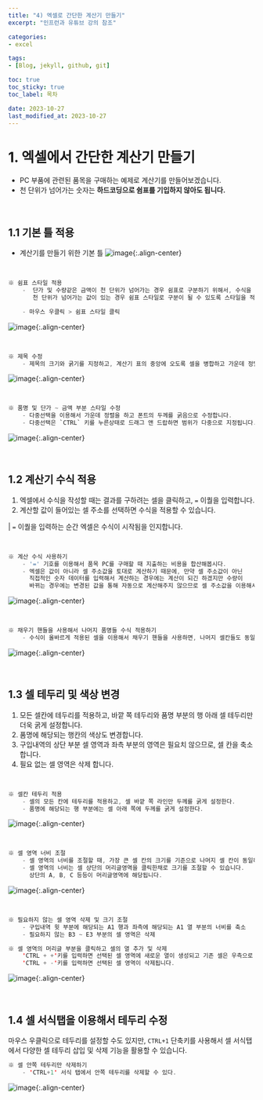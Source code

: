 ```yaml
---
title: "4) 엑셀로 간단한 계산기 만들기"
excerpt: "인프런과 유튜브 강의 참조"

categories: 
- excel

tags:
- [Blog, jekyll, github, git]

toc: true
toc_sticky: true
toc_label: 목차

date: 2023-10-27
last_modified_at: 2023-10-27
---
```


# 1. 엑셀에서 간단한 계산기 만들기
* PC 부품에 관련된 품목을 구매하는 예제로 계산기를 만들어보겠습니다.
* 천 단위가 넘어가는 숫자는 **하드코딩으로 쉼표를 기입하지 않아도 됩니다.**

<br>

## 1.1 기본 틀 적용
* 계산기를 만들기 위한 기본 틀
![image](https://github.com/studydong/studydong.github.io/assets/57532060/318cb04a-7e01-4abe-9ce6-821eee9c007b){:.align-center}

<br>

```java
※ 쉼표 스타일 적용 
    -  단가 및 수량같은 금액이 천 단위가 넘어가는 경우 쉼표로 구분하기 위해서, 수식을 적용할 셀 범위를 지정해주고
       천 단위가 넘어가는 값이 있는 경우 쉼표 스타일로 구분이 될 수 있도록 스타일을 적용할 수 있습니다.

    - 마우스 우클릭 > 쉼표 스타일 클릭
```
![image](https://github.com/studydong/studydong.github.io/assets/57532060/8681baaf-3315-489d-880d-e15d2402622d){:.align-center}

<br>

```java
※ 제목 수정
    - 제목의 크기와 굵기를 지정하고, 계산기 표의 중앙에 오도록 셀을 병합하고 가운데 정렬합니다.
```
![image](https://github.com/studydong/studydong.github.io/assets/57532060/0f5b1e50-7c56-4422-a755-c5b54bd61819){:.align-center}

<br>

```java
※ 품명 및 단가 ~ 금액 부분 스타일 수정
    - 다중선택을 이용해서 가운데 정렬을 하고 폰트의 두께를 굵음으로 수정합니다.
    - 다중선택은 `CTRL` 키를 누른상태로 드래그 앤 드랍하면 범위가 다중으로 지정됩니다.
```
![image](https://github.com/studydong/studydong.github.io/assets/57532060/38517988-3f86-491f-a1fe-4844b8f7035b){:.align-center}

<br>

## 1.2 계산기 수식 적용
1) 엑셀에서 수식을 작성할 때는 결과를 구하려는 셀을 클릭하고, `=` 이퀄을 입력합니다.  
2) 계산할 값이 들어있는 셀 주소를 선택하면 수식을 적용할 수 있습니다.

| `=` 이퀄을 입력하는 순간 엑셀은 수식이 시작됨을 인지합니다.

<br>

```java
※ 계산 수식 사용하기
    - '=' 기호를 이용해서 품목 PC를 구매할 때 지출하는 비용을 합산해봅시다.
    - 엑셀은 값이 아니라 셀 주소값을 토대로 계산하기 때문에, 만약 셀 주소값이 아닌
      직접적인 숫자 데이터를 입력해서 계산하는 경우에는 계산이 되긴 하겠지만 수량이
      바뀌는 경우에는 변경된 값을 통해 자동으로 계산해주지 않으므로 셀 주소값을 이용해서 수식을 작성합니다.
```
![image](https://github.com/studydong/studydong.github.io/assets/57532060/17405bd2-a3f7-47aa-adb6-f57ae8cdba72){:.align-center}

<br>

```java
※ 채우기 핸들을 사용해서 나머지 품명들 수식 적용하기
    - 수식이 올바르게 적용된 셀을 이용해서 채우기 핸들을 사용하면, 나머지 셀칸들도 동일한 수식이 적용됩니다.
```
![image](https://github.com/studydong/studydong.github.io/assets/57532060/da548991-f1b5-4eb7-b4cf-44dd8c36c8a0){:.align-center}

<br>

## 1.3 셀 테두리 및 색상 변경
1) 모든 셀칸에 테두리를 적용하고, 바깥 쪽 테두리와 품명 부분의 행 아래 셀 테두리만 더욱 굵게 설정합니다.  
2) 품명에 해당되는 행칸의 색상도 변경합니다.  
3) 구입내역의 상단 부분 셀 영역과 좌측 부분의 영역은 필요치 않으므로, 셀 칸을 축소 합니다.  
4) 필요 없는 셀 영역은 삭제 합니다.  

<br>

```java
※ 셀칸 테두리 적용
    - 셀의 모든 칸에 테두리를 적용하고, 셀 바깥 쪽 라인만 두께를 굵게 설정한다.
    - 품명에 해당되는 행 부분에는 셀 아래 쪽에 두께를 굵게 설정한다.
```
![image](https://github.com/studydong/studydong.github.io/assets/57532060/9863fe34-0d3c-444f-a688-b1ce0cbda0d5){:.align-center}

<br>

```java
※ 셀 영역 너비 조절
    - 셀 영역의 너비를 조절할 때, 가장 큰 셀 칸의 크기를 기준으로 나머지 셀 칸이 동일하게 크기가 변경됩니다.
    - 셀 영역의 너비는 셀 상단의 머리글영역을 클릭한채로 크기를 조절할 수 있습니다.
      상단의 A, B, C 등등이 머리글영역에 해당됩니다.
```
![image](https://github.com/studydong/studydong.github.io/assets/57532060/57ef211d-cbc5-40c2-8f68-cb6559ee087e){:.align-center}

<br>

```java
※ 필요하지 않는 셀 영역 삭제 및 크기 조절
    - 구입내역 윗 부분에 해당되는 A1 행과 좌측에 해당되는 A1 열 부분의 너비를 축소
    - 필요하지 않는 B3 ~ E3 부분의 셀 영역은 삭제

※ 셀 영역의 머리글 부분을 클릭하고 셀의 열 추가 및 삭제
    'CTRL + +'키를 입력하면 선택된 셀 영역에 새로운 열이 생성되고 기존 셀은 우측으로 한 칸씩 이동되며,
    'CTRL + -'키를 입력하면 선택된 셀 영역이 삭제됩니다.
```
![image](https://github.com/studydong/studydong.github.io/assets/57532060/5b05c002-b740-469b-8623-2035ee9a80bf){:.align-center}

<br>

## 1.4 셀 서식탭을 이용해서 테두리 수정
마우스 우클릭으로 테두리를 설정할 수도 있지만, `CTRL+1` 단축키를 사용해서 셀 서식탭에서
다양한 셀 테두리 삽입 및 삭제 기능을 활용할 수 있습니다.

```java
※ 셀 안쪽 테두리만 삭제하기
    - 'CTRL+1' 서식 탭에서 안쪽 테두리를 삭제할 수 있다.
```

![image](https://github.com/studydong/studydong.github.io/assets/57532060/800867bc-ee6d-428b-9f20-a4a1942993fd){:.align-center}
